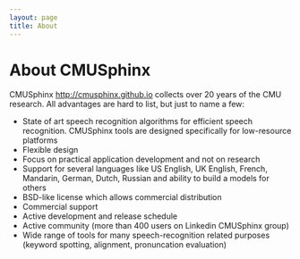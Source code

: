 ```yaml
---
layout: page 
title: About
---
```

# About CMUSphinx

CMUSphinx http://cmusphinx.github.io collects over 20 years of the CMU 
research. All advantages are hard to list, but just to name a few:

*  State of art speech recognition algorithms for efficient speech recognition. 
CMUSphinx tools are designed specifically for low-resource platforms
*  Flexible design
*  Focus on practical application development and not on research
*  Support for several languages like US English, UK English, French, Mandarin, 
German, Dutch, Russian and ability to build a models for others
*  BSD-like license which allows commercial distribution
*  Commercial support
*  Active development and release schedule
*  Active community (more than 400 users on Linkedin CMUSphinx group)
*  Wide range of tools for many speech-recognition related purposes (keyword 
spotting, alignment, pronuncation evaluation)

